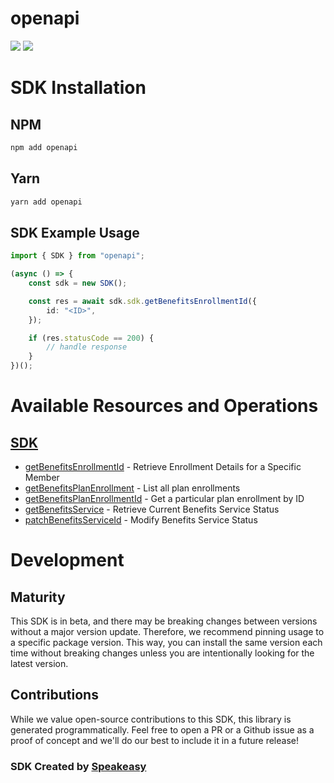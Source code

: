 # openapi

<div align="left">
    <a href="https://speakeasyapi.dev/"><img src="https://custom-icon-badges.demolab.com/badge/-Built%20By%20Speakeasy-212015?style=for-the-badge&logoColor=FBE331&logo=speakeasy&labelColor=545454" /></a>
    <a href="https://github.com/wingspanHQ/client-sdk-typescript.git/actions"><img src="https://img.shields.io/github/actions/workflow/status/wingspanHQ/client-sdk-typescript/speakeasy_sdk_generation.yml?style=for-the-badge" /></a>
    
</div>

<!-- Start SDK Installation -->
# SDK Installation

## NPM

```bash
npm add openapi
```

## Yarn

```bash
yarn add openapi
```
<!-- End SDK Installation -->

## SDK Example Usage
<!-- Start SDK Example Usage -->


```typescript
import { SDK } from "openapi";

(async () => {
    const sdk = new SDK();

    const res = await sdk.sdk.getBenefitsEnrollmentId({
        id: "<ID>",
    });

    if (res.statusCode == 200) {
        // handle response
    }
})();

```
<!-- End SDK Example Usage -->

<!-- Start SDK Available Operations -->
# Available Resources and Operations

## [SDK](docs/sdks/sdk/README.md)

* [getBenefitsEnrollmentId](docs/sdks/sdk/README.md#getbenefitsenrollmentid) - Retrieve Enrollment Details for a Specific Member
* [getBenefitsPlanEnrollment](docs/sdks/sdk/README.md#getbenefitsplanenrollment) - List all plan enrollments
* [getBenefitsPlanEnrollmentId](docs/sdks/sdk/README.md#getbenefitsplanenrollmentid) - Get a particular plan enrollment by ID
* [getBenefitsService](docs/sdks/sdk/README.md#getbenefitsservice) - Retrieve Current Benefits Service Status
* [patchBenefitsServiceId](docs/sdks/sdk/README.md#patchbenefitsserviceid) - Modify Benefits Service Status
<!-- End SDK Available Operations -->

<!-- Start Dev Containers -->



<!-- End Dev Containers -->

<!-- Placeholder for Future Speakeasy SDK Sections -->

# Development

## Maturity

This SDK is in beta, and there may be breaking changes between versions without a major version update. Therefore, we recommend pinning usage
to a specific package version. This way, you can install the same version each time without breaking changes unless you are intentionally
looking for the latest version.

## Contributions

While we value open-source contributions to this SDK, this library is generated programmatically.
Feel free to open a PR or a Github issue as a proof of concept and we'll do our best to include it in a future release!

### SDK Created by [Speakeasy](https://docs.speakeasyapi.dev/docs/using-speakeasy/client-sdks)
